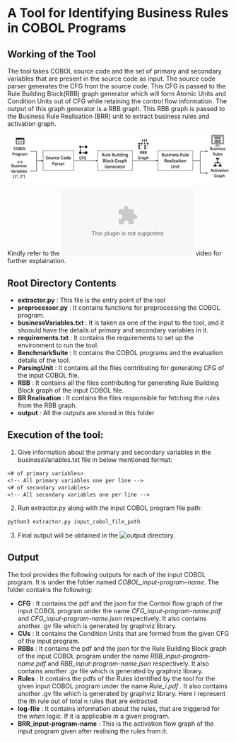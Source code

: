 # A Tool for Identifying Business Rules in COBOL Programs

## Working of the Tool
The tool takes COBOL source code and the set of primary and secondary variables that are present in the source code as input. The source code parser generates the CFG from the source code. This CFG is passed to the Rule Building Block(RBB) graph generator which will form Atomic Units and Condition Units out of CFG while retaining the control flow information. The output of this graph generator is a RBB graph. This RBB graph is passed to the Business Rule Realisation (BRR) unit to extract business rules and activation graph.

![Overview](./media/overview.png)

Kindly refer to the ![demo](www.youtube.com) video for further explaination.


## Root Directory Contents

* __extractor.py__ : This file is the entry point of the tool
* __preprocessor.py__ : It contains functions for preprocessing the COBOL program.
* __businessVariables.txt__ : It is taken as one of the input to the tool, and it shoould have the details of primary and secondary variables in it.
* __requirements.txt__ : It contains the requirements to set up the environment to run the tool.
* __BenchmarkSuite__ : It contains the COBOL programs and the evaluation details of the tool.
* __ParsingUnit__ : It contains all the files contributing for generating CFG of the input COBOL file.
* __RBB__ : It contains all the files contributing for generating Rule Building Block graph of the input COBOL file.
* __BR Realisation__ : It contains the files responsible for fetching the rules from the RBB graph.
* __output__ : All the outputs are stored in this folder

## Execution of the tool:

1. Give information about the primary and secondary variables in the businessVariables.txt file in below mentioned format:
```text
<# of primary variables>
<!-- All primary variables one per line -->
<# of secondary variables>
<!-- All secondary variables one per line -->
```

2. Run extractor.py along with the input COBOL program file path:
```bash
python3 extractor.py input_cobol_file_path
```

3. Final output will be obtained in the ![output](./output/) directory.

## Output
The tool provides the following outputs for each of the input COBOL program. It is under the folder named _COBOL\_input-program-name_. The folder contains the following:
* __CFG__ : It contains the pdf and the json for the Control flow graph of the input COBOL program under the name _CFG\_input-program-name.pdf_ and  _CFG\_input-program-name.json_ respectively. It also contains another .gv file which is generated by graphviz library.
* __CUs__ : It contains the Condition Units that are formed from the given CFG of the input program.
* __RBBs__ : It contains the pdf and the json for the Rule Building Block graph of the input COBOL program under the name _RBB\_input-program-name.pdf_ and  _RBB\_input-program-name.json_ respectively. It also contains another .gv file which is generated by graphviz library.
* __Rules__ : It contains the pdfs of the Rules identified by the tool for the given input COBOL program under the name _Rule\_i.pdf_ . It also contains another .gv file which is generated by graphviz library. Here i represent the ith rule out of total n rules that are extracted.
* __log-file__ : It contains information about the rules, that are triggered for the _when_ logic. If it is applicable in a given program.
* __BRR_input-program-name__ : This is the activation flow graph of the input program given after realising the rules from it.
